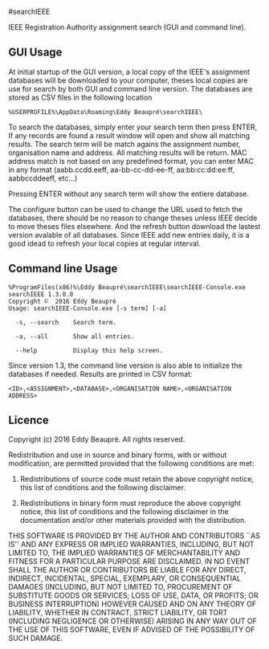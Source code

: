 #searchIEEE

IEEE Registration Authority assignment search (GUI and command line).

GUI Usage
---------

At initial startup of the GUI version, a local copy of the IEEE's assignment databases will be downloaded to your computer, theses local copies are use for search by both GUI and command line version. The databases are stored as CSV files in the following location

    %USERPROFILE%\AppData\Roaming\Eddy Beaupré\searchIEEE\

To search the databases, simply enter your search term then press ENTER, If any records are found a result window will open and show all matching results. The search term will be match agains the assignment number, organisation name and address. All matching results will be return. MAC address match is not based on any predefined format, you can enter MAC in any format (aabb.ccdd.eeff, aa-bb-cc-dd-ee-ff, aa:bb:cc:dd:ee:ff, aabbccddeeff, etc...)

Pressing ENTER without any search term will show the entiere database.

The configure button can be used to change the URL used to fetch the databases, there should be no reason to change theses unless IEEE decide to move theses files elsewhere. And the refresh button download the lastest version avalable of all databases. Since IEEE add new entries daily, it is a good idead to refresh your local copies at regular interval.

Command line Usage
------------------

    %ProgramFiles(x86)%\Eddy Beaupré\searchIEEE\searchIEEE-Console.exe
    searchIEEE 1.3.0.0
    Copyright ©  2016 Eddy Beaupré
    Usage: searchIEEE-Console.exe [-s term] [-a]
    
      -s, --search    Search term.
    
      -a, --all       Show all entries.
    
      --help          Display this help screen.

Since version 1.3, the command line version is also able to initialize the databases if needed. Results are printed in CSV format:

    <ID>,<ASSIGNMENT>,<DATABASE>,<ORGANISATION NAME>,<ORGANISATION ADDRESS>

Licence
-------
Copyright (c) 2016 Eddy Beaupré. All rights reserved.

Redistribution and use in source and binary forms, with or without modification, are permitted provided that the following conditions are met:

1. Redistributions of source code must retain the above copyright notice, this list of conditions and the following disclaimer.
 
2. Redistributions in binary form must reproduce the above copyright notice, this list of conditions and the following disclaimer in the documentation and/or other materials provided with the distribution.

THIS SOFTWARE IS PROVIDED BY THE AUTHOR AND CONTRIBUTORS ``AS IS'' AND ANY EXPRESS OR IMPLIED WARRANTIES, INCLUDING, BUT NOT LIMITED TO, THE IMPLIED WARRANTIES OF MERCHANTABILITY AND FITNESS FOR A PARTICULAR PURPOSE ARE DISCLAIMED.  IN NO EVENT SHALL THE AUTHOR OR CONTRIBUTORS BE LIABLE FOR ANY DIRECT, INDIRECT, INCIDENTAL, SPECIAL, EXEMPLARY, OR CONSEQUENTIAL DAMAGES (INCLUDING, BUT NOT LIMITED TO, PROCUREMENT OF SUBSTITUTE GOODS OR SERVICES; LOSS OF USE, DATA, OR PROFITS; OR BUSINESS INTERRUPTION) HOWEVER CAUSED AND ON ANY THEORY OF LIABILITY, WHETHER IN CONTRACT, STRICT LIABILITY, OR TORT (INCLUDING NEGLIGENCE OR OTHERWISE) ARISING IN ANY WAY OUT OF THE USE OF THIS SOFTWARE, EVEN IF ADVISED OF THE POSSIBILITY OF SUCH DAMAGE.
